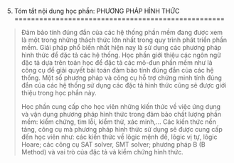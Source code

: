 5. Tóm tắt nội dung học phần: PHƯƠNG PHÁP HÌNH THỨC
===================================================

> Đảm bảo tính đúng đắn của các hệ thống phần mềm đang được xem là một
> trong những thách thức lớn nhất trong quy trình phát triển phần mềm.
> Giải pháp phổ biến nhất hiện nay là sử dụng các phương pháp hình thức
> để đặc tả các hệ thống. Học phần giới thiệu các ngôn ngữ đặc tả dựa
> trên toán học để đặc tả các mô-đun phần mềm như là công cụ để giải
> quyết bài toán đảm bảo tính đúng đắn của các hệ thống. Một số phương
> pháp và công cụ hỗ trợ chứng minh tính đúng đắn của các hệ thống sử
> dụng các đặc tả hình thức cũng sẽ được giới thiệu trong học phần này.
>
> Học phần cung cấp cho học viên những kiến thức về việc ứng dụng và vận
> dụng phương pháp hình thức trong đảm bảo chất lượng phần mềm: kiểm
> chứng, tìm lỗi, kiểm thử, xác minh,... Các kiến thức nền tảng, công cụ
> mà phương pháp hình thức sử dụng sẽ được cung cấp đến học viên như:
> các kiến thức về lôgic mệnh đề, lôgic vị tự, lôgic Hoare; các công cụ
> SAT solver, SMT solver; phương pháp B (B Method) và vai trò của đặc tả
> và kiểm chứng hình thức.

